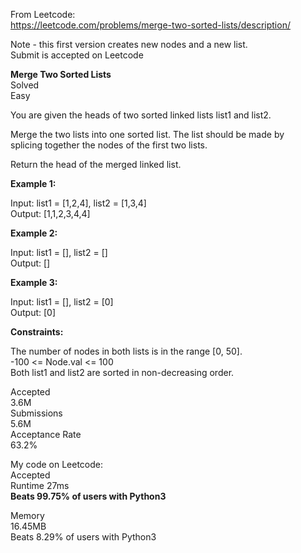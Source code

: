 From Leetcode:  
https://leetcode.com/problems/merge-two-sorted-lists/description/  

Note - this first version creates new nodes and a new list.  
Submit is accepted on Leetcode  

**Merge Two Sorted Lists**  
Solved  
Easy  

You are given the heads of two sorted linked lists list1 and list2.  

Merge the two lists into one sorted list. The list should be made by  
splicing together the nodes of the first two lists.  

Return the head of the merged linked list.  

**Example 1:**  

Input: list1 = [1,2,4], list2 = [1,3,4]  
Output: [1,1,2,3,4,4]  

**Example 2:**  

Input: list1 = [], list2 = []  
Output: []  

**Example 3:**  

Input: list1 = [], list2 = [0]  
Output: [0]  
 

**Constraints:**  

The number of nodes in both lists is in the range [0, 50].  
-100 <= Node.val <= 100  
Both list1 and list2 are sorted in non-decreasing order.  

Accepted  
3.6M  
Submissions  
5.6M  
Acceptance Rate  
63.2%  

My code on Leetcode:  
Accepted  
Runtime
27ms  
**Beats 99.75% of users with Python3**  

Memory  
16.45MB  
Beats 8.29% of users with Python3  
